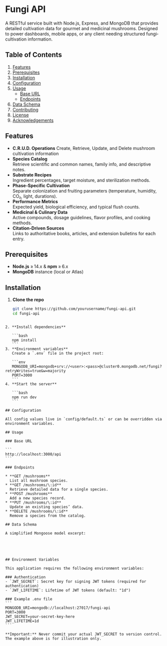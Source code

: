 # Fungi API

A RESTful service built with Node.js, Express, and MongoDB that provides detailed cultivation data for gourmet and medicinal mushrooms. Designed to power dashboards, mobile apps, or any client needing structured fungi‐cultivation information.

## Table of Contents

1. [Features](#features)  
2. [Prerequisites](#prerequisites)  
3. [Installation](#installation)  
4. [Configuration](#configuration)  
5. [Usage](#usage)  
   - [Base URL](#base-url)  
   - [Endpoints](#endpoints)  
6. [Data Schema](#data-schema)  
7. [Contributing](#contributing)  
8. [License](#license)  
9. [Acknowledgements](#acknowledgements)  

## Features

- **C.R.U.D. Operations**
  Create, Retrieve, Update, and Delete mushroom cultivation information
- **Species Catalog**  
  Retrieve scientific and common names, family info, and descriptive notes.  
- **Substrate Recipes**  
  Ingredient percentages, target moisture, and sterilization methods.  
- **Phase‑Specific Cultivation**  
  Separate colonization and fruiting parameters (temperature, humidity, CO₂, light, durations).  
- **Performance Metrics**  
  Expected yield, biological efficiency, and typical flush counts.  
- **Medicinal & Culinary Data**  
  Active compounds, dosage guidelines, flavor profiles, and cooking methods.  
- **Citation‑Driven Sources**  
  Links to authoritative books, articles, and extension bulletins for each entry.  

## Prerequisites
- **Node.js** ≥ 14.x & **npm** ≥ 6.x  
- **MongoDB** instance (local or Atlas)  

## Installation
1. **Clone the repo**  
   ```bash
   git clone https://github.com/yourusername/fungi-api.git
   cd fungi-api
````

2. **Install dependencies**

   ```bash
   npm install
   ```
3. **Environment variables**
   Create a `.env` file in the project root:

   ```env
   MONGODB_URI=mongodb+srv://<user>:<pass>@cluster0.mongodb.net/fungi?retryWrites=true&w=majority
   PORT=3000
   ```
4. **Start the server**

   ```bash
   npm run dev
   ```

## Configuration

All config values live in `config/default.ts` or can be overridden via environment variables.

## Usage

### Base URL

```
http://localhost:3000/api
```

### Endpoints

* **GET /mushrooms**
  List all mushroom species.
* **GET /mushrooms/\:id**
  Retrieve detailed data for a single species.
* **POST /mushrooms**
  Add a new species record.
* **PUT /mushrooms/\:id**
  Update an existing species’ data.
* **DELETE /mushrooms/\:id**
  Remove a species from the catalog.

## Data Schema

A simplified Mongoose model excerpt:





## Environment Variables

This application requires the following environment variables:

### Authentication
- `JWT_SECRET`: Secret key for signing JWT tokens (required for authentication)
- `JWT_LIFETIME`: Lifetime of JWT tokens (default: "1d")

### Example .env file
```
MONGODB_URI=mongodb://localhost:27017/fungi-api
PORT=3000
JWT_SECRET=your-secret-key-here
JWT_LIFETIME=1d
```

**Important:** Never commit your actual JWT_SECRET to version control. The example above is for illustration only.

